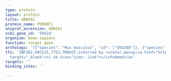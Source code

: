 ```yaml
---
type: protein
layout: protein
title: Q8WZA1
protein_name: POMGNT1
uniprot_accession: Q8WZA1
ncbi_gene_id: '55624'
organism: Homo sapiens
function: target gene
orthologs: '[{"species": "Mus musculus", "id": ["Q91X88"]}, {"species": "Rattus norvegicus", "id": ["Q5XIN7"]}]'
tfs: 'ZNF202,O95125,7753,TRRUST,inferred by curator,&ensp;<a href="https://www.ncbi.nlm.nih.gov/pubmed/?term=29087512%5Buid%5D+OR+22419172%5Buid%5D"
  target="_blank"><i uk-icon="icon: link"></i>Pubmed</a>'
targets: ''
binding_sites: ''

---
```

